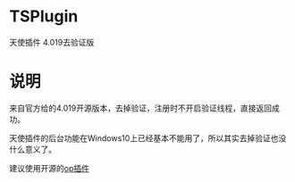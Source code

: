 # TSPlugin
天使插件 4.019去验证版

# 说明
来自官方给的4.019开源版本，去掉验证，注册时不开启验证线程，直接返回成功。

天使插件的后台功能在Windows10上已经基本不能用了，所以其实去掉验证也没什么意义了。

建议使用开源的[op插件](https://github.com/WallBreaker2/op)
